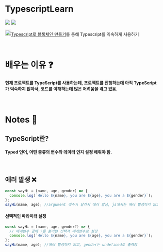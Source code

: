 # TypescriptLearn

<img src="https://img.shields.io/badge/javascript-F7DF1E.svg?&style=for-the-badge&logo=javascript&logoColor=black" /> <img src="https://img.shields.io/badge/typescript-3776AB.svg?&style=for-the-badge&logo=Typescript&logoColor=white" />

<a href="https://nomadcoders.co/typescript-for-beginners/lobby"><img src ='https://nomadcoders.co/m.svg' width='20px' />Typescript로 블록체인 만들기</a>를 통해 Typescript를 익숙하게 사용하기

<br/>

# 배우는 이유 ❓

#### 현재 프로젝트를 TypeScript를 사용하는데, 프로젝트를 진행하는데 아직 TypeScript가 익숙하지 않아서, 코드를 이해하는데 많은 어려움을 겪고 있음.

<br/>

# Notes 📝

## TypeScript란?

#### Typed 언어, 어떤 종류의 변수와 데이터 인지 설정 해줘야 함.

<br/>

## 에러 발생 ❌

```typescript
const sayHi = (name, age, gender) => {
  console.log(`Hello ${name}, you are ${age}, you are a ${gender}`);
};
sayHi(name, age); //argument 갯수가 달라서 에러 발생, js에서는 에러 발생하지 않고 undefined출력함
```

#### 선택적인 파라미터 설정

```typescript
const sayHi = (name, age, gender?) => {
  // 매개변수 끝에 ?를 붙이면 선택적 매개변수로 설정
  console.log(`Hello ${name}, you are ${age}, you are a ${gender}`);
};
sayHi(name, age); //에러 발생하지 않고, gender는 undefined로 출력함
```
